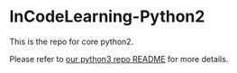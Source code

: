 # InCodeLearning-Python2

This is the repo for core python2.

Please refer to [our python3 repo README](https://github.com/InCodeLearning/InCodeLearning-Python) for more details.
